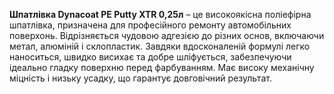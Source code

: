 **Шпатлівка Dynacoat PE Putty XTR 0,25л** – це високоякісна поліефірна шпатлівка, призначена для професійного ремонту автомобільних поверхонь. Відрізняється чудовою адгезією до різних основ, включаючи метал, алюміній і склопластик. Завдяки вдосконаленій формулі легко наноситься, швидко висихає та добре шліфується, забезпечуючи ідеально гладку поверхню перед фарбуванням. Має високу механічну міцність і низьку усадку, що гарантує довговічний результат.
